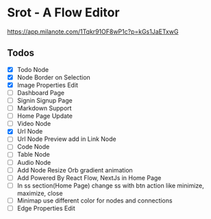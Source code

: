 # Srot - A Flow Editor

https://app.milanote.com/1Tqkr91OF8wP1c?p=kGs1JaETxwG

## Todos

- [x] Todo Node
- [x] Node Border on Selection
- [x] Image Properties Edit
- [ ] Dashboard Page
- [ ] Signin Signup Page
- [ ] Markdown Support
- [ ] Home Page Update
- [ ] Video Node
- [x] Url Node
- [ ] Url Node Preview add in Link Node
- [ ] Code Node
- [ ] Table Node
- [ ] Audio Node
- [ ] Add Node Resize Orb gradient animation
- [ ] Add Powered By React Flow, NextJs in Home Page
- [ ] In ss section(Home Page) change ss with btn action like minimize, maximize, close
- [ ] Minimap use different color for nodes and connections
- [ ] Edge Properties Edit
